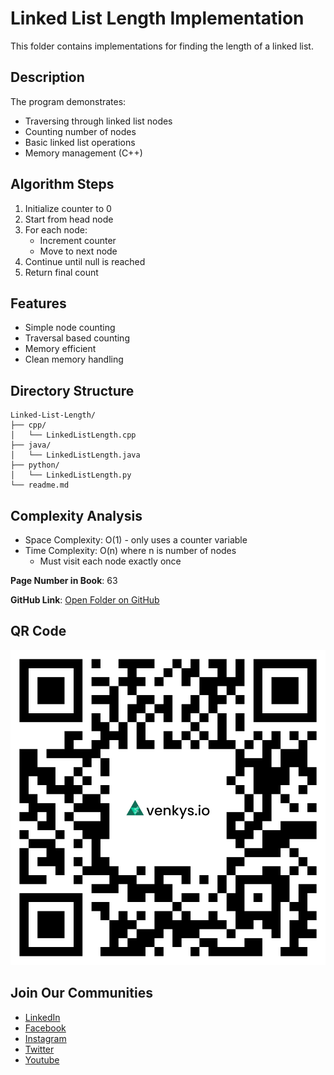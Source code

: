 # Linked List Length Implementation

This folder contains implementations for finding the length of a linked list.

## Description
The program demonstrates:
- Traversing through linked list nodes
- Counting number of nodes
- Basic linked list operations
- Memory management (C++)

## Algorithm Steps
1. Initialize counter to 0
2. Start from head node
3. For each node:
   - Increment counter
   - Move to next node
4. Continue until null is reached
5. Return final count

## Features
- Simple node counting
- Traversal based counting
- Memory efficient
- Clean memory handling

## Directory Structure
```
Linked-List-Length/
├── cpp/
│   └── LinkedListLength.cpp
├── java/
│   └── LinkedListLength.java
├── python/
│   └── LinkedListLength.py
└── readme.md
```

## Complexity Analysis
- Space Complexity: O(1) - only uses a counter variable
- Time Complexity: O(n) where n is number of nodes
  - Must visit each node exactly once

**Page Number in Book**: 63

**GitHub Link**: [Open Folder on GitHub](https://github.com/venkys-media/Venky_on_Datastructures/tree/main/LinkedList/Linked-List-Length)

## QR Code
![QR Code](./URL%20QR%20Code%20(8).png)

## Join Our Communities
- [LinkedIn](https://www.linkedin.com/company/venkysio)
- [Facebook](https://www.facebook.com/venkysio)
- [Instagram](https://www.instagram.com/venkys.io)
- [Twitter](https://twitter.com/iovenkys)
- [Youtube](https://www.youtube.com/@venkysio)
